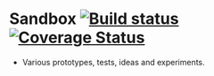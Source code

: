 # Sandbox [![Build status](https://travis-ci.org/FrankAstier/sandbox.svg?branch=master)](https://travis-ci.org/FrankAstier/sandbox) [![Coverage Status](https://coveralls.io/repos/FrankAstier/sandbox/badge.svg?branch=master&service=github&bust=1)](https://coveralls.io/github/FrankAstier/sandbox?branch=master)
- Various prototypes, tests, ideas and experiments.
